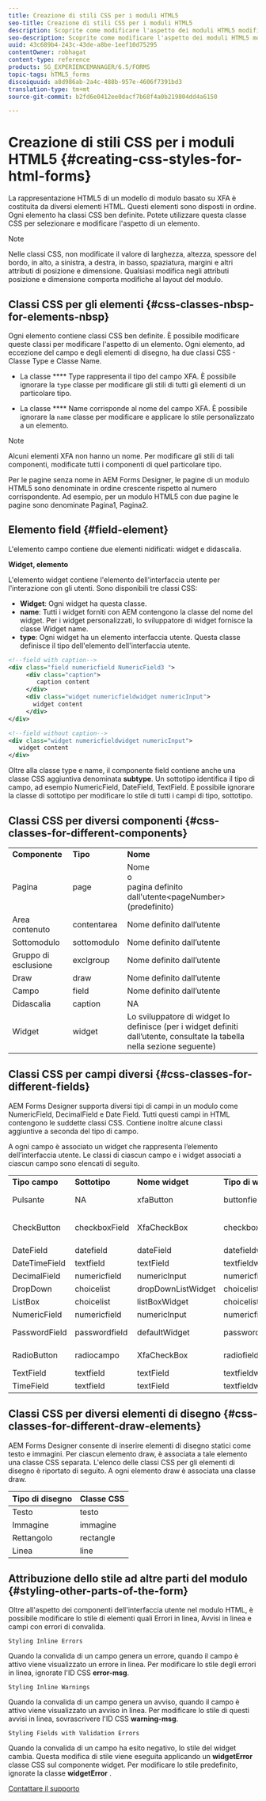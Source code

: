 ```yaml
---
title: Creazione di stili CSS per i moduli HTML5
seo-title: Creazione di stili CSS per i moduli HTML5
description: Scoprite come modificare l'aspetto dei moduli HTML5 modificando la classe CSS associata all'elemento modulo HTML.
seo-description: Scoprite come modificare l'aspetto dei moduli HTML5 modificando la classe CSS associata all'elemento modulo HTML.
uuid: 43c689b4-243c-43de-a8be-1eef10d75295
contentOwner: robhagat
content-type: reference
products: SG_EXPERIENCEMANAGER/6.5/FORMS
topic-tags: hTML5_forms
discoiquuid: a8d986ab-2a4c-488b-957e-4606f7391bd3
translation-type: tm+mt
source-git-commit: b2fd6e0412ee0dacf7b68f4a0b219804dd4a6150

---
```



# Creazione di stili CSS per i moduli HTML5 {#creating-css-styles-for-html-forms}

La rappresentazione HTML5 di un modello di modulo basato su XFA è costituita da diversi elementi HTML. Questi elementi sono disposti in ordine. Ogni elemento ha classi CSS ben definite. Potete utilizzare questa classe CSS per selezionare e modificare l&#39;aspetto di un elemento.

>[!NOTE]
>
>Nelle classi CSS, non modificate il valore di larghezza, altezza, spessore del bordo, in alto, a sinistra, a destra, in basso, spaziatura, margini e altri attributi di posizione e dimensione. Qualsiasi modifica negli attributi posizione e dimensione comporta modifiche al layout del modulo.

## Classi CSS per gli elementi {#css-classes-nbsp-for-elements-nbsp}

Ogni elemento contiene classi CSS ben definite. È possibile modificare queste classi per modificare l&#39;aspetto di un elemento. Ogni elemento, ad eccezione del campo e degli elementi di disegno, ha due classi CSS - Classe Type e Classe Name.

* La classe **** Type rappresenta il tipo del campo XFA. È possibile ignorare la `type` classe per modificare gli stili di tutti gli elementi di un particolare tipo.

* La classe **** Name corrisponde al nome del campo XFA. È possibile ignorare la `name` classe per modificare e applicare lo stile personalizzato a un elemento.

>[!NOTE]
>
>Alcuni elementi XFA non hanno un nome. Per modificare gli stili di tali componenti, modificate tutti i componenti di quel particolare tipo.

Per le pagine senza nome in AEM Forms Designer, le pagine di un modulo HTML5 sono denominate in ordine crescente rispetto al numero corrispondente. Ad esempio, per un modulo HTML5 con due pagine le pagine sono denominate Pagina1, Pagina2.

## Elemento field {#field-element}

L&#39;elemento campo contiene due elementi nidificati: widget e didascalia.

**Widget, elemento**

L&#39;elemento widget contiene l&#39;elemento dell&#39;interfaccia utente per l&#39;interazione con gli utenti. Sono disponibili tre classi CSS:

* **Widget**: Ogni widget ha questa classe.
* **name**: Tutti i widget forniti con AEM contengono la classe del nome del widget. Per i widget personalizzati, lo sviluppatore di widget fornisce la classe Widget name.
* **type**: Ogni widget ha un elemento interfaccia utente. Questa classe definisce il tipo dell&#39;elemento dell&#39;interfaccia utente.

```xml
<!--field with caption-->
<div class="field numericfield NumericField3 ">
     <div class="caption">
        caption content
     </div>
     <div class="widget numericfieldwidget numericInput">
       widget content
     </div>
</div>

<!--field without caption-->
<div class="widget numericfieldwidget numericInput">
   widget content
</div>
```

Oltre alla classe type e name, il componente field contiene anche una classe CSS aggiuntiva denominata **subtype**. Un sottotipo identifica il tipo di campo, ad esempio NumericField, DateField, TextField. È possibile ignorare la classe di sottotipo per modificare lo stile di tutti i campi di tipo, sottotipo.

## Classi CSS per diversi componenti {#css-classes-for-different-components}

<table>
 <tbody>
  <tr>
   <td><strong>Componente</strong></td>
   <td><strong>Tipo</strong></td>
   <td><strong>Nome</strong></td>
  </tr>
  <tr>
   <td>Pagina</td>
   <td>page</td>
   <td>Nome<br /> o<br /> pagina definito dall'utente&lt;pageNumber&gt; (predefinito)</td>
  </tr>
  <tr>
   <td>Area contenuto</td>
   <td>contentarea</td>
   <td>Nome definito dall’utente</td>
  </tr>
  <tr>
   <td>Sottomodulo</td>
   <td>sottomodulo</td>
   <td>Nome definito dall’utente</td>
  </tr>
  <tr>
   <td>Gruppo di esclusione</td>
   <td>exclgroup</td>
   <td>Nome definito dall’utente</td>
  </tr>
  <tr>
   <td>Draw</td>
   <td>draw</td>
   <td>Nome definito dall’utente</td>
  </tr>
  <tr>
   <td>Campo</td>
   <td>field</td>
   <td>Nome definito dall’utente</td>
  </tr>
  <tr>
   <td>Didascalia</td>
   <td>caption</td>
   <td>NA</td>
  </tr>
  <tr>
   <td>Widget</td>
   <td>widget</td>
   <td>Lo sviluppatore di widget lo definisce (per i widget definiti dall’utente, consultate la tabella nella sezione seguente)</td>
  </tr>
 </tbody>
</table>

## Classi CSS per campi diversi {#css-classes-for-different-fields}

AEM Forms Designer supporta diversi tipi di campi in un modulo come NumericField, DecimalField e Date Field. Tutti questi campi in HTML contengono le suddette classi CSS. Contiene inoltre alcune classi aggiuntive a seconda del tipo di campo.

A ogni campo è associato un widget che rappresenta l’elemento dell’interfaccia utente. Le classi di ciascun campo e i widget associati a ciascun campo sono elencati di seguito.

<table>
 <tbody>
  <tr>
   <td><strong>Tipo campo</strong></td>
   <td><strong>Sottotipo</strong></td>
   <td><strong>Nome widget</strong></td>
   <td><strong>Tipo di widget</strong></td>
   <td><strong>Tag HTML UI</strong></td>
  </tr>
  <tr>
   <td>Pulsante<br type="_moz" /> </td>
   <td>NA</td>
   <td>xfaButton<br type="_moz" /> </td>
   <td>buttonfieldwidget<br type="_moz" /> </td>
   <td>input type=button<br type="_moz" /> </td>
  </tr>
  <tr>
   <td>CheckButton<br type="_moz" /> </td>
   <td>checkboxField<br /> </td>
   <td>XfaCheckBox<br type="_moz" /> </td>
   <td>checkboxfieldwidget<br type="_moz" /> </td>
   <td>tipo di input=casella di controllo<br type="_moz" /> </td>
  </tr>
  <tr>
   <td>DateField<br type="_moz" /> </td>
   <td>datefield<br type="_moz" /> </td>
   <td>dateField<br type="_moz" /> </td>
   <td>datefieldwidget<br type="_moz" /> </td>
   <td>input type=text<br type="_moz" /> </td>
  </tr>
  <tr>
   <td>DateTimeField<br type="_moz" /> </td>
   <td>textfield<br type="_moz" /> </td>
   <td>textField<br type="_moz" /> </td>
   <td>textfieldwidget</td>
   <td>input type=text<br type="_moz" /> </td>
  </tr>
  <tr>
   <td>DecimalField<br type="_moz" /> </td>
   <td>numericfield<br type="_moz" /> </td>
   <td>numericInput<br type="_moz" /> </td>
   <td>numericfieldwidget<br type="_moz" /> </td>
   <td>input type=text<br type="_moz" /> </td>
  </tr>
  <tr>
   <td>DropDown<br type="_moz" /> </td>
   <td>choicelist<br type="_moz" /> </td>
   <td>dropDownListWidget<br type="_moz" /> </td>
   <td>choicelistwidget<br type="_moz" /> </td>
   <td>select</td>
  </tr>
  <tr>
   <td>ListBox<br type="_moz" /> </td>
   <td>choicelist<br type="_moz" /> </td>
   <td>listBoxWidget<br type="_moz" /> </td>
   <td>choicelistwidget<br type="_moz" /> </td>
   <td>ol</td>
  </tr>
  <tr>
   <td>NumericField<br type="_moz" /> </td>
   <td>numericfield<br type="_moz" /> </td>
   <td>numericInput<br type="_moz" /> </td>
   <td>numericfieldwidget<br type="_moz" /> </td>
   <td>input type=text<br type="_moz" /> </td>
  </tr>
  <tr>
   <td>PasswordField<br type="_moz" /> </td>
   <td>passwordfield<br type="_moz" /> </td>
   <td>defaultWidget<br type="_moz" /> </td>
   <td>passwordfieldwidget<br type="_moz" /> </td>
   <td>input type=password<br type="_moz" /> </td>
  </tr>
  <tr>
   <td>RadioButton<br type="_moz" /> </td>
   <td>radiocampo<br type="_moz" /> </td>
   <td>XfaCheckBox<br type="_moz" /> </td>
   <td>radiofieldwidget<br type="_moz" /> </td>
   <td>input type=radio<br type="_moz" /> </td>
  </tr>
  <tr>
   <td>TextField<br type="_moz" /> </td>
   <td>textfield<br type="_moz" /> </td>
   <td>textField<br type="_moz" /> </td>
   <td>textfieldwidget<br type="_moz" /> </td>
   <td>input type=text<br type="_moz" /> </td>
  </tr>
  <tr>
   <td>TimeField<br type="_moz" /> </td>
   <td>textfield<br type="_moz" /> </td>
   <td>textField<br type="_moz" /> </td>
   <td>textfieldwidget<br type="_moz" /> </td>
   <td>input type=text<br type="_moz" /> </td>
  </tr>
 </tbody>
</table>

## Classi CSS per diversi elementi di disegno {#css-classes-for-different-draw-elements}

AEM Forms Designer consente di inserire elementi di disegno statici come testo e immagini. Per ciascun elemento draw, è associata a tale elemento una classe CSS separata. L&#39;elenco delle classi CSS per gli elementi di disegno è riportato di seguito. A ogni elemento draw è associata una classe draw.

| **Tipo di disegno** | **Classe CSS** |
|---|---|
| Testo | testo |
| Immagine | immagine |
| Rettangolo | rectangle |
| Linea | line |

## Attribuzione dello stile ad altre parti del modulo {#styling-other-parts-of-the-form}

Oltre all&#39;aspetto dei componenti dell&#39;interfaccia utente nel modulo HTML, è possibile modificare lo stile di elementi quali Errori in linea, Avvisi in linea e campi con errori di convalida.

`Styling Inline Errors`

Quando la convalida di un campo genera un errore, quando il campo è attivo viene visualizzato un errore in linea. Per modificare lo stile degli errori in linea, ignorate l&#39;ID CSS **error-msg**.

`Styling Inline Warnings`

Quando la convalida di un campo genera un avviso, quando il campo è attivo viene visualizzato un avviso in linea. Per modificare lo stile di questi avvisi in linea, sovrascrivere l&#39;ID CSS **warning-msg**.

`Styling Fields with Validation Errors`

Quando la convalida di un campo ha esito negativo, lo stile del widget cambia. Questa modifica di stile viene eseguita applicando un **widgetError** classe CSS sul componente widget. Per modificare lo stile predefinito, ignorate la classe **widgetError** .

[Contattare il supporto](https://www.adobe.com/account/sign-in.supportportal.html)
